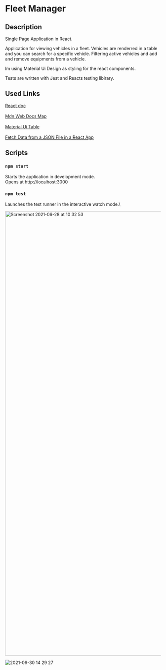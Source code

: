 # Fleet Manager

## Description

Single Page Application in React.

Application for viewing vehicles in a fleet.
Vehicles are renderred in a table and you can search for
a specific vehicle. Filtering active vehicles and add and remove equipments from a vehicle.

Im using Material Ui Design as styling for the react components.

Tests are written with Jest and Reacts testing libirary.

## Used Links

[React doc](https://reactjs.org/docs/components-and-props.html)\
\
[Mdn Web Docs Map](https://developer.mozilla.org/en-US/docs/Web/JavaScript/Reference/Global_Objects/Map)\
\
[Material Ui Table](https://material-ui.com/components/tables/)\
\
[Fetch Data from a JSON File in a React App](https://www.pluralsight.com/guides/fetch-data-from-a-json-file-in-a-react-app)

## Scripts

### `npm start`

Starts the application in development mode.\
Opens at http://localhost:3000

### `npm test`

Launches the test runner in the interactive watch mode.\

<img width="1435" alt="Screenshot 2021-06-28 at 10 32 53" src="https://user-images.githubusercontent.com/54401398/123605630-56079500-d7fc-11eb-9492-17f0d601bd1d.png">

![2021-06-30 14 29 27](https://user-images.githubusercontent.com/54401398/123960590-c30f5c00-d9af-11eb-8940-1c948999947f.gif)

